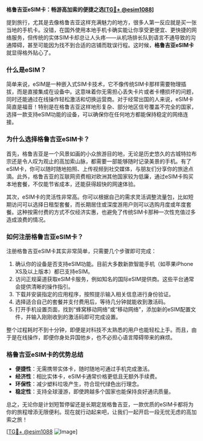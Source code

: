 **格鲁吉亚eSIM卡：畅游高加索的便捷之选[[TG💪+ @esim1088](https://t.me/s/esim1088)]**

提到旅行，尤其是去像格鲁吉亚这样充满魅力的地方，很多人第一反应就是买一张当地的手机卡。没错，在国外使用本地手机卡确实能让你享受更便宜、更快捷的网络服务，但传统的实体SIM卡却总让人头疼——从机场排长队到语言不通导致的沟通障碍，甚至可能因为找不到合适的店铺而耽误行程。这时候，**格鲁吉亚eSIM卡**就显得格外贴心了。

### **什么是eSIM？**

简单来说，eSIM是一种嵌入式SIM卡技术，它不像传统SIM卡那样需要物理插拔，而是直接集成在设备中。这意味着你无需担心丢失卡片或者卡槽损坏的问题，同时还能通过在线操作轻松激活和切换运营商。对于经常出国的人来说，eSIM卡简直是福音！特别是在格鲁吉亚这样地形复杂、部分地区信号覆盖不完全的国家，选择一款支持eSIM功能的设备，可以确保你在任何地方都能保持稳定的网络连接。

### **为什么选择格鲁吉亚eSIM卡？**

首先，格鲁吉亚是一个风景如画的小众旅游目的地，无论是历史悠久的古城特拉布宗还是令人叹为观止的高加索山脉，都需要一部能够随时记录美景的手机。有了eSIM卡，你可以随时随地拍照、上传视频到社交媒体，与朋友们分享你的旅途点滴。此外，格鲁吉亚的互联网资费相对欧洲其他国家较为低廉，通过eSIM卡购买本地套餐，不仅能节省成本，还能获得超快的网速体验。

其次，eSIM卡的灵活性非常高。你可以根据自己的需求灵活调整流量包，比如短期访问可以选择日租型套餐，而长期居住或深度游用户则可以选购月度或年度套餐。这种按需付费的方式不仅经济实惠，也避免了传统SIM卡那种一次性充值过多造成浪费的情况。

### **如何注册格鲁吉亚eSIM卡？**

注册格鲁吉亚eSIM卡其实非常简单，只需要几个步骤即可完成：

1. 确认你的设备是否支持eSIM功能。目前大多数新款智能手机（如苹果iPhone XS及以上版本）都已支持eSIM。
2. 访问正规渠道获取eSIM卡服务，例如知名的国际eSIM提供商。这些平台通常会提供清晰的操作指引。
3. 下载并安装指定的应用程序，按照提示输入相关信息进行身份验证。
4. 选择适合自己的套餐并支付费用后，等待几分钟就能收到激活码。
5. 打开手机设置页面，找到“蜂窝移动网络”或“移动网络”，添加新的eSIM配置文件，并输入刚刚收到的激活码即可完成设置。

整个过程耗时不到十分钟，即便是对科技不太熟悉的用户也能轻松上手。而且，由于是在线操作，即便你身处异国他乡，也不必担心语言障碍带来的麻烦。

### **格鲁吉亚eSIM卡的优势总结**

- **便捷性**：无需携带实体卡，随时随地可通过手机完成激活。
- **经济性**：相比实体卡，eSIM卡通常价格更低且无额外手续费。
- **环保性**：减少塑料垃圾产生，符合现代绿色出行理念。
- **稳定性**：支持全球漫游，即使跨越多个国家也能保持良好通讯质量。

总之，无论你是计划短暂停留还是长期定居格鲁吉亚，一款优质的eSIM卡都将为你的旅程增添无限便利。现在就行动起来吧，让我们一起开启一段无忧无虑的高加索之旅！

[[TG💪+ @esim1088](https://t.me/s/esim1088) ![Image](https://i.postimg.cc/4NQfJmqS/Snipaste-2025-05-13-00-14-12.png)]